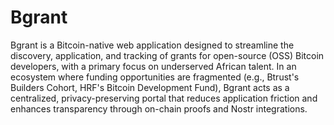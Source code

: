 # Bgrant
Bgrant is a Bitcoin-native web application designed to streamline the discovery, application, and tracking of grants for open-source (OSS) Bitcoin developers, with a primary focus on underserved African talent. In an ecosystem where funding opportunities are fragmented (e.g., Btrust's Builders Cohort, HRF's Bitcoin Development Fund), Bgrant acts as a centralized, privacy-preserving portal that reduces application friction and enhances transparency through on-chain proofs and Nostr integrations.
